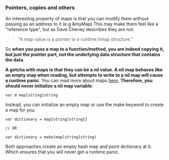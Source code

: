 ### Pointers, copies and others

An interesting property of maps is that you can modify them without passing as an address to it (e.g &myMap)
This may make them feel like a "reference type", but as Dave Cheney describes they are not.
>"A map value is a pointer to a runtime.hmap structure."

So **when you pass a map to a function/method, you are indeed copying it, but just the pointer part, not the underlying data structure that contains the data**.

**A gotcha with maps is that they can be a nil value. A nil map behaves like an empty map when reading, but attempts to write to a nil map will cause a runtime panic**. You can read more about maps [here](https://go.dev/blog/maps).
**Therefore, you should never initialize a nil map variable**:
```
var m map[string]string
```
Instead, you can initialize an empty map or use the make keyword to create a map for you:
```
var dictionary = map[string]string{}

// OR

var dictionary = make(map[string]string)
```
Both approaches create an empty hash map and point dictionary at it. Which ensures that you will never get a runtime panic.